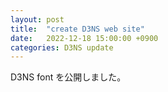 ```yaml
---
layout: post
title:  "create D3NS web site"
date:   2022-12-18 15:00:00 +0900
categories: D3NS update
---
```


D3NS font を公開しました。